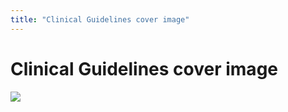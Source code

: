 ```yaml
---
title: "Clinical Guidelines cover image"
---
```


# Clinical Guidelines cover image

![][1]

 [1]: /images/clinical.jpg